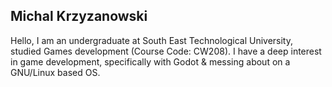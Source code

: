 ## Michal Krzyzanowski
Hello, I am an undergraduate at South East Technological University, studied Games development (Course Code: CW208).
I have a deep interest in game development, specifically with Godot & messing about on a GNU/Linux based OS.

<!--
**MichalKrzyzanowski/MichalKrzyzanowski** is a ✨ _special_ ✨ repository because its `README.md` (this file) appears on your GitHub profile.

Here are some ideas to get you started:

- 🔭 I’m currently working on ...
- 🌱 I’m currently learning ...
- 👯 I’m looking to collaborate on ...
- 🤔 I’m looking for help with ...
- 💬 Ask me about ...
- 📫 How to reach me: ...
- 😄 Pronouns: ...
- ⚡ Fun fact: ...
-->
